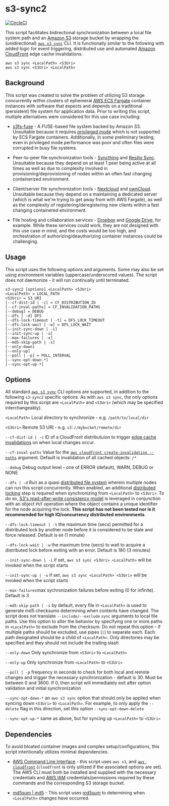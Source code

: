 # s3-sync2
[![CircleCI](https://circleci.com/gh/jasontread/s3-sync2.svg?style=svg&circle-token=a487acc2bd234fcdadb0eb556c27a173d1c1123c)](https://circleci.com/gh/jasontread/s3-sync2)

This script facilitates bidirectional synchronization between a local file 
system path and an [Amazon S3](https://aws.amazon.com/s3/) storage bucket by 
wrapping the (unidirectional) 
[`aws s3 sync`](https://docs.aws.amazon.com/cli/latest/reference/s3/sync.html)
CLI. It is functionally similar to the following with added logic for event 
triggering, distributed use and automated 
[Amazon CloudFront](https://aws.amazon.com/cloudfront/) edge cache 
invalidations:

```
aws s3 sync <LocalPath> <S3Uri>
aws s3 sync <S3Uri> <LocalPath>
```

## Background
This script was created to solve the problem of utilizing S3 storage 
concurrently within clusters of ephemeral 
[AWS ECS Fargate](https://aws.amazon.com/fargate/) container instances with 
software that expects and depends on a traditional (persistent) file system for 
application data. Prior to writing this script, multiple alternatives were 
considered for this use case including:

* [s3fs-fuse](https://github.com/s3fs-fuse/s3fs-fuse) - A FUSE-based file 
system backed by Amazon S3. Unsuitable because it requires 
[privileged mode](https://twpower.github.io/178-run-container-as-privileged-mode-en)
which is not supported by ECS Fargate containers. Additionally, in some 
preliminary testing, even in privileged mode performance was poor and often 
files were corrupted in busy file systems.

* Peer-to-peer file synchronization tools - [Syncthing](https://syncthing.net)
and [Resilio Sync](https://www.resilio.com/individuals/). Unsuitable because 
they depend on at least 1 peer being active at all times as well as due to 
complexity involved in provisioning/deprovisioning of nodes within an often 
fast changing containerized environment.

* Client/server file synchronization tools - [Nextcloud](https://nextcloud.com)
and [ownCloud](https://owncloud.org/). Unsuitable because they depend on a 
maintaining a dedicated server (which is what we're trying to get away from 
with AWS Fargate), as well as the complexity of registering/deregistering new
clients within a fast changing containered environment.

* File hosting and collaboration services - [Dropbox](https://www.dropbox.com/)
and [Google Drive](https://www.google.com/drive/), for example. While these 
services could work, they are not designed with this use case in mind, and the 
costs would be too high, and orchestration of authorizing/deauthorizing 
container instances could be challenging.

## Usage

This script uses the following options and arguments. Some may also be set 
using environment variables (uppercase/underscored values). The script does not 
daemonize - it will run continually until terminated. 

```
s3-sync2 [options] <LocalPath> <S3Uri>
<LocalPath> = LOCAL_PATH
<S3Uri> = S3_URI
[--cf-dist-id | -c] = CF_DISTRIBUTION_ID
[--cf-inval-paths] = CF_INVALIDATION_PATHS
[--debug] = DEBUG
[--dfs | -d] DFS
[--dfs-lock-timeout | -t] = DFS_LOCK_TIMEOUT
[--dfs-lock-wait | -w] = DFS_LOCK_WAIT
[--init-sync-down | -i]
[--init-sync-up | -u]
[--max-failures | -x]
[--md5-skip-path | -s]
[--only-down]
[--only-up]
[--poll | -p] = POLL_INTERVAL
[--sync-opt-down-*]
[--sync-opt-up-*]
```

## Options
All standard 
[`aws s3 sync`](https://docs.aws.amazon.com/cli/latest/reference/s3/sync.html) 
CLI options are supported, in addition to the following `s3-sync2` specific 
options. As with `aws s3 sync`, the only options required by this script are 
`<LocalPath>` and `<S3Uri>` (which may be specified interchangeably).

`<LocalPath>` Local directory to synchronize - e.g. `/path/to/local/dir`

`<S3Uri>` Remote S3 URI - e.g. `s3://mybucket/remote/dir`

`--cf-dist-id | -c` ID of a CloudFront distributuion to trigger 
[edge cache invalidations](https://docs.aws.amazon.com/AmazonCloudFront/latest/DeveloperGuide/Invalidation.html)
on when local changes occur.

`--cf-inval-paths` Value for the 
[`aws cloudfront create-invalidation --paths`](https://docs.aws.amazon.com/cli/latest/reference/cloudfront/create-invalidation.html)
argument. Default is invalidation of all cached objects: `/*`

`--debug` Debug output level - one of ERROR (default), WARN, DEBUG or NONE

`--dfs | -d` Run as a quasi 
[distributed file system](https://en.wikipedia.org/wiki/Comparison_of_distributed_file_systems)
wherein multiple nodes can run this script concurrently. When enabled, an 
additional 
[distributed locking](https://redislabs.com/ebook/part-2-core-concepts/chapter-6-application-components-in-redis/6-2-distributed-locking/)
step is required when synchronizing from `<LocalPath>` to `<S3Uri>`. To do so, 
[S3's read-after-write consistency model](https://docs.aws.amazon.com/AmazonS3/latest/dev/Introduction.html#ConsistencyModel)
is leveraged in conjunction with an object `PUT` operation where the object 
contains a unique identifier for the node acquiring the lock. **This script 
has not been tested nor is it recommended for high IO/concurrency distributed 
environments**.

`--dfs-lock-timeout | -t` the maximum time (secs) permitted for a distributed 
lock by another node before it is considered to be stale and force released. 
Default is `60` (1 minute)

`--dfs-lock-wait | -w` the maximum time (secs) to wait to acquire a distributed 
lock before exiting with an error. Default is 180 (3 minutes)

`--init-sync-down | -i` if set, `aws s3 sync <S3Uri> <LocalPath>` will be 
invoked when the script starts

`--init-sync-up | -u` if set, `aws s3 sync <LocalPath> <S3Uri>` will be 
invoked when the script starts

`--max-failures`max sychronization failures before exiting (0 for infinite). 
Default is 3

`--md5-skip-path | -s` by default, every file in `<LocalPath>` is used to 
generate md5 checksums determining when contents have changed. The script 
does not translate `--include/--exclude` `sync` arguments to local file paths. Use this 
option to alter the behavior by specifying one or more paths in `<LocalPath>` to 
exclude from the checksum. Do not repeat this option - if multiple 
paths should be excluded, use pipes (`|`) to separate each. Each path designated 
should be a child of `<LocalPath>`. Only directories may be specified and they 
should not include the trailing slash

`--only-down` Only synchronize from `<S3Uri>` to `<LocalPath>`

`--only-up` Only synchronize from `<LocalPath>` to `<S3Uri>`

`--poll | -p` frequency in seconds to check for both local and remote changes 
and trigger the necessary synchronization - default is 30. Must be between 0 
and 3600. If 0, then script will immediately exit after option validation and 
initial synchronization

`--sync-opt-down-*` an `aws s3 sync` option that should only be applied when 
syncing down `<S3Uri>` to `<LocalPath>`. For example, to only apply the 
`--delete` flag in this direction, set this option `--sync-opt-down-delete`

`--sync-opt-up-*` same as above, but for syncing up `<LocalPath>` to `<S3Uri>`

## Dependencies
To avoid bloated container images and complex setup/configurations, this script 
intentionally utilizes minimal dependencies.

* [AWS Command Line Interface](https://aws.amazon.com/cli/) - this script 
uses `aws s3`, and 
[`aws cloudfront`](https://docs.aws.amazon.com/cli/latest/reference/cloudfront/) 
(`cloudfront` is only utilized if the associated options are set). 
The AWS CLI must both be installed and supplied with the necessary credentials 
and [AWS IAM](https://aws.amazon.com/iam/) credentials/permissions required by 
these commands and the corresponding S3 storage bucket.

* [md5sum | md5](http://manpages.ubuntu.com/manpages/bionic/man1/md5sum.1.html) - 
This script uses [md5sum](https://en.wikipedia.org/wiki/Md5sum) to determining 
when `<LocalPath>` changes have occurred.
